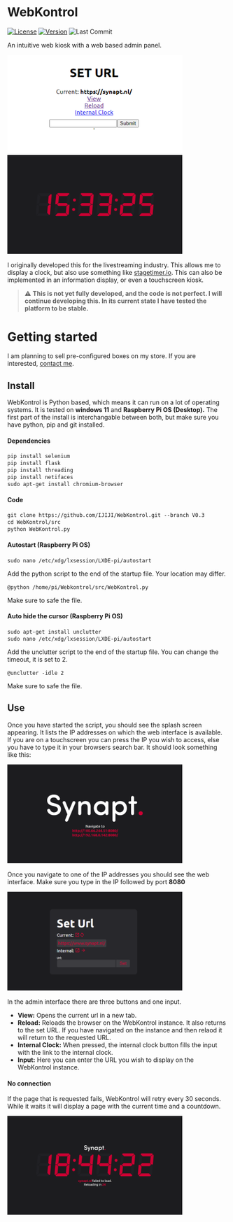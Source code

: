 # WebKontrol

[![License](https://img.shields.io/github/license/IJIJI/WebKontrol)](https://github.com/IJIJI/WebKontrol/blob/main/LICENSE) [![Version](https://img.shields.io/github/v/release/IJIJI/WebKontrol?display_name=tag&include_prereleases)](https://github.com/IJIJI/WebKontrol/releases) ![Last Commit](https://img.shields.io/github/last-commit/IJIJI/WebKontrol)

An intuitive web kiosk with a web based admin panel.

<img src="img/admin_interface.png" width="400"/> <img src="img/clock_interface.png" width="400"/>

I originally developed this for the livestreaming industry. This allows me to display a clock, but also use something like [stagetimer.io](https://stagetimer.io/). This can also be implemented in an information display, or even a touchscreen kiosk.

> ⚠️ **This is not yet fully developed, and the code is not perfect. I will continue developing this. In its current state I have tested the platform to be stable.**

# Getting started

I am planning to sell pre-configured boxes on my store. If you are interested, [contact me](mailto:shop@synapt.nl).

## Install

WebKontrol is Python based, which means it can run on a lot of operating systems. It is tested on **windows 11** and **Raspberry Pi OS (Desktop).** The first part of the install is interchangable between both, but make sure you have python, pip and git installed.

#### Dependencies

```shell
pip install selenium
pip install flask
pip install threading
pip install netifaces
sudo apt-get install chromium-browser
```

#### Code

```shell
git clone https://github.com/IJIJI/WebKontrol.git --branch V0.3
cd WebKontrol/src
python WebKontrol.py
```

#### Autostart (Raspberry Pi OS)

```shell
sudo nano /etc/xdg/lxsession/LXDE-pi/autostart
```

Add the python script to the end of the startup file. Your location may differ.

```shell
@python /home/pi/Webkontrol/src/WebKontrol.py
```

Make sure to safe the file.

#### Auto hide the cursor (Raspberry Pi OS)

```shell
sudo apt-get install unclutter
sudo nano /etc/xdg/lxsession/LXDE-pi/autostart
```

Add the unclutter script to the end of the startup file. You can change the timeout, it is set to 2.

```shell
@unclutter -idle 2
```

Make sure to safe the file.

## Use

Once you have started the script, you should see the splash screen appearing. It lists the IP addresses on which the web interface is available. If you are on a touchscreen you can press the IP you wish to access, else you have to type it in your browsers search bar. It should look something like this:

<img src="img/splash_interface.png" width="400"/>

Once you navigate to one of the IP addresses you should see the web interface. Make sure you type in the IP followed by port **8080**

<img src="img/admin_interface_2.png" width="400"/>

In the admin interface there are three buttons and one input.

- **View:** Opens the current url in a new tab.
- **Reload:** Reloads the browser on the WebKontrol instance. It also returns to the set URL. If you have navigated on the instance and then relaod it will return to the requested URL.
- **Internal Clock:** When pressed, the internal clock button fills the input with the link to the internal clock.
- **Input:** Here you can enter the URL you wish to display on the WebKontrol instance.

#### No connection

If the page that is requested fails, WebKontrol will retry every 30 seconds. While it waits it will display a page with the current time and a countdown.

<img src="img/no_connect_interface.png" width="400"/>
